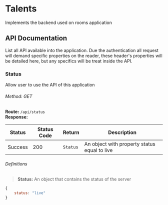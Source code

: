 # Talents
Implements the backend used on rooms application

## API Documentation
List all API available into the application. Due the authentication all request will demand specific properties on the reader, these header's properties will be detailed here, but any specifics will be treat inside the API.

### Status
Allow user to use the API of this application

###### Method: GET
**Route:** `/api/status`<br />
**Response:**

| Status        | Status Code   | Return          | Description 
| ------------- | ------------- | -------------   | ------------- 
| Success       | 200           | `Status`        | An object with property status equal to live

###### Definitions
>**Status:** An object that contains the status of the server
```javascript
{
	status: "live"
}
``` 
